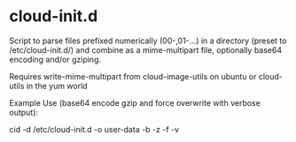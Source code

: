# cloud-init.d

Script to parse files prefixed numerically (00-,01-...) in a directory (preset to /etc/cloud-init.d/) and combine as a mime-multipart file, optionally base64 encoding and/or gziping.

Requires write-mime-multipart from cloud-image-utils on ubuntu or cloud-utils in the yum world

Example Use (base64 encode gzip and force overwrite with verbose output):
  
  cid -d /etc/cloud-init.d -o user-data -b -z -f -v


